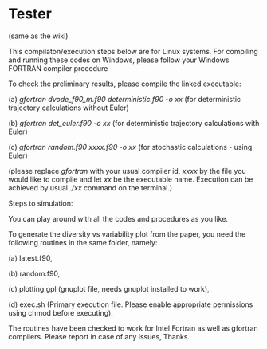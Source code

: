 # Tester
(same as the wiki)

This compilaton/execution steps below are for Linux systems. For compiling and running these codes on Windows, please follow your Windows FORTRAN compiler procedure

To check the preliminary results, please compile the linked executable:

(a) *gfortran dvode_f90_m.f90 deterministic.f90 -o xx* (for deterministic trajectory calculations without Euler)

(b) *gfortran det_euler.f90 -o xx* (for deterministic trajectory calculations with Euler)

(c) *gfortran random.f90 xxxx.f90 -o xx* (for stochastic calculations - using Euler)

(please replace *gfortran* with your usual compiler id, *xxxx* by the file you would like to compile and let *xx* be the executable name. Execution can be achieved by usual *./xx* command on the terminal.)

Steps to simulation:

You can play around with all the codes and procedures as you like. 

To generate the diversity vs variability plot from the paper, you need the following routines in the same folder, namely:

(a) latest.f90, 

(b) random.f90, 

(c) plotting.gpl (gnuplot file, needs gnuplot installed to work), 

(d) exec.sh (Primary execution file. Please enable appropriate permissions using chmod before executing).

The routines have been checked to work for Intel Fortran as well as gfortran compilers. Please report in case of any issues, Thanks.
